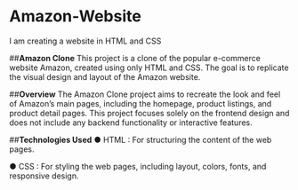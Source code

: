 # Amazon-Website
I am creating a website in HTML and CSS 

##**Amazon Clone**
This project is a clone of the popular e-commerce website Amazon, created using only HTML and CSS. The goal is to replicate the visual design and layout of the Amazon website.


##**Overview**
The Amazon Clone project aims to recreate the look and feel of Amazon’s main pages, including the homepage, product listings, and product detail pages. This project focuses solely on the frontend design and does not include any backend functionality or interactive features.

##**Technologies Used**
● HTML : For structuring the content of the web pages.

● CSS : For styling the web pages, including layout, colors, fonts, and responsive design.


